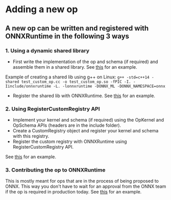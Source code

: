 Adding a new op
===============

## A new op can be written and registered with ONNXRuntime in the following 3 ways
### 1. Using a dynamic shared library
* First write the implementation of the op and schema (if required) and assemble them in a shared library.
See [this](../onnxruntime/test/custom_op_shared_lib) for an example.

Example of creating a shared lib using g++ on Linux:
```g++ -std=c++14 -shared test_custom_op.cc -o test_custom_op.so -fPIC -I. -Iinclude/onnxruntime -L. -lonnxruntime -DONNX_ML -DONNX_NAMESPACE=onnx```

* Register the shared lib with ONNXRuntime.
See [this](../onnxruntime/test/shared_lib/test_inference.cc) for an example.

### 2. Using RegisterCustomRegistry API
* Implement your kernel and schema (if required) using the OpKernel and OpSchema APIs (headers are in the include folder).
* Create a CustomRegistry object and register your kernel and schema with this registry.
* Register the custom registry with ONNXRuntime using RegisterCustomRegistry API.

See
[this](../onnxruntime/test/framework/local_kernel_registry_test.cc) for an example.

### 3. Contributing the op to ONNXRuntime
This is mostly meant for ops that are in the process of being proposed to ONNX. This way you don't have to wait for an approval from the ONNX team
if the op is required in production today.
See [this](../onnxruntime/contrib_ops) for an example.